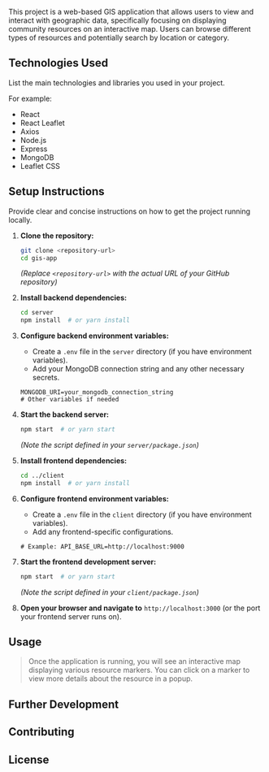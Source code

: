 This project is a web-based GIS application that allows users to view and interact with geographic data, specifically focusing on displaying community resources on an interactive map. Users can browse different types of resources and potentially search by location or category.

## Technologies Used

List the main technologies and libraries you used in your project.

For example:
- React
- React Leaflet
- Axios
- Node.js
- Express
- MongoDB
- Leaflet CSS

## Setup Instructions

Provide clear and concise instructions on how to get the project running locally.

1.  **Clone the repository:**
    ```bash
    git clone <repository-url>
    cd gis-app
    ```
    *(Replace `<repository-url>` with the actual URL of your GitHub repository)*

2.  **Install backend dependencies:**
    ```bash
    cd server
    npm install  # or yarn install
    ```

3.  **Configure backend environment variables:**
    * Create a `.env` file in the `server` directory (if you have environment variables).
    * Add your MongoDB connection string and any other necessary secrets.
    ```
    MONGODB_URI=your_mongodb_connection_string
    # Other variables if needed
    ```

4.  **Start the backend server:**
    ```bash
    npm start  # or yarn start
    ```
    *(Note the script defined in your `server/package.json`)*

5.  **Install frontend dependencies:**
    ```bash
    cd ../client
    npm install  # or yarn install
    ```

6.  **Configure frontend environment variables:**
    * Create a `.env` file in the `client` directory (if you have environment variables).
    * Add any frontend-specific configurations.
    ```
    # Example: API_BASE_URL=http://localhost:9000
    ```

7.  **Start the frontend development server:**
    ```bash
    npm start  # or yarn start
    ```
    *(Note the script defined in your `client/package.json`)*

8.  **Open your browser and navigate to** `http://localhost:3000` (or the port your frontend server runs on).

## Usage


> Once the application is running, you will see an interactive map displaying various resource markers. You can click on a marker to view more details about the resource in a popup.

## Further Development



## Contributing



## License






